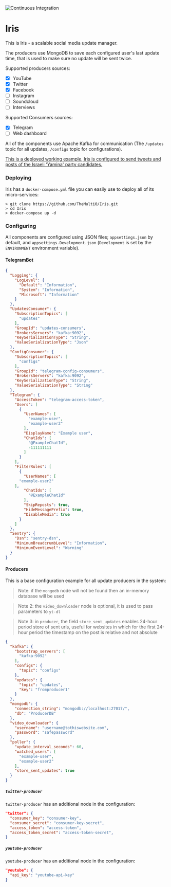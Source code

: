 ![Continuous Integration](https://github.com/TheMulti0/Iris/workflows/Continuous%20Integration/badge.svg)
# Iris

This is Iris - a scalable social media update manager.

The producers use MongoDB to save each configured user's last update time, that is used to make sure no update will be sent twice.

Supported producers sources:
 - [x] YouTube
 - [x] Twitter
 - [x] Facebook
 - [ ] Instagram
 - [ ] Soundcloud
 - [ ] Interviews
 
Supported Consumers sources:
 - [x] Telegram
 - [ ] Web dashboard

All of the components use Apache Kafka for communication (The `/updates` topic for all updates, `/configs` topic for configurations).

[This is a deployed working example, Iris is configured to send tweets and posts of the Israeli 'Yamina' party candidates.](https://t.me/YaminaUpdates)

### Deploying

Iris has a `docker-compose.yml` file you can easily use to deploy all of its micro-services:

```
> git clone https://github.com/TheMulti0/Iris.git
> cd Iris
> docker-compose up -d
```

### Configuring

All components are configured using JSON files; `appsettings.json` by default, and `appsettings.Development.json` (`Development` is set by the `ENVIRONMENT` environment variable).

#### TelegramBot

```json
{
  "Logging": {
    "LogLevel": {
      "Default": "Information",
      "System": "Information",
      "Microsoft": "Information"
    }
  },
  "UpdatesConsumer": {
    "SubscriptionTopics": [
      "updates"
    ],
    "GroupId": "updates-consumers",
    "BrokersServers": "kafka:9092",
    "KeySerializationType": "String",
    "ValueSerializationType": "Json"
  },
  "ConfigConsumer": {
    "SubscriptionTopics": [
      "configs"
    ],
    "GroupId": "telegram-config-consumers",
    "BrokersServers": "kafka:9092",
    "KeySerializationType": "String",
    "ValueSerializationType": "String"
  },
  "Telegram": {
    "AccessToken": "telegram-access-token",
    "Users": [
      {
        "UserNames": [
          "example-user",
          "example-user2"
        ],
        "DisplayName": "Example user",
        "ChatIds": [
          "@ExampleChatId",
          -111111111
        ]
      }
    ],
    "FilterRules": [
      {
        "UserNames": [
	  "example-user2"
	],
        "ChatIds": [
          "@ExampleChatId"        
        ],
        "SkipReposts": true,
        "HideMessagePrefix": true,
        "DisableMedia": true
      }
    ]
  },
  "Sentry": {
    "Dsn": "sentry-dsn",
    "MinimumBreadcrumbLevel": "Information",
    "MinimumEventLevel": "Warning"
  }
}
```

#### Producers

This is a base configuration example for all update producers in the system:

> Note: if the `mongodb` node will not be found then an in-memory database will be used

> Note 2: the `video_downloader` node is optional, it is used to pass parameters to `yt-dl`

> Note 3: in `producer`, the field `store_sent_updates` enables 24-hour period store of sent urls, useful for websites in which for the first 24-hour period the timestamp on the post is relative and not absolute 

```json
{
  "kafka": {
    "bootstrap_servers": [
      "kafka:9092"    
    ],
    "configs": {
      "topic": "configs"
    },
    "updates": {
      "topic": "updates", 
      "key": "fromproducer1"
    }
  },
  "mongodb": {
    "connection_string": "mongodb://localhost:27017/",
    "db": "ProducerDB"
  },
  "video_downloader": {
    "username": "username@tothiswebsite.com",
    "password": "safepassword"
  },
  "poller": {
    "update_interval_seconds": 60,
    "watched_users": [
      "example-user",
      "example-user2"
    ],
    "store_sent_updates": true
  }
}
```

##### `twitter-producer`

`twitter-producer` has an additional node in the configuration: 
```json
"twitter": {
  "consumer_key": "consumer-key",
  "consumer_secret": "consumer-key-secret",
  "access_token": "access-token",
  "access_token_secret": "access-token-secret",
} 
```

##### `youtube-producer`

`youtube-producer` has an additional node in the configuration: 
```json
"youtube": {
  "api_key": "youtube-api-key"
} 
```
